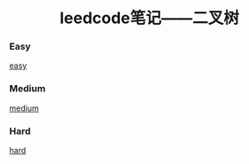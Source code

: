 <h1 align="center">leedcode笔记——二叉树</h1>

<p id="easy"></p>

### Easy

[easy](doc/leedcode题解/二叉树/easy/README.md)


<p id="medium"></p>


###  Medium 

[medium](doc/leedcode题解/二叉树/medium/README.md)


<p id="hard"></p>

### Hard

[hard](doc/leedcode题解/二叉树/hard/README.md)




